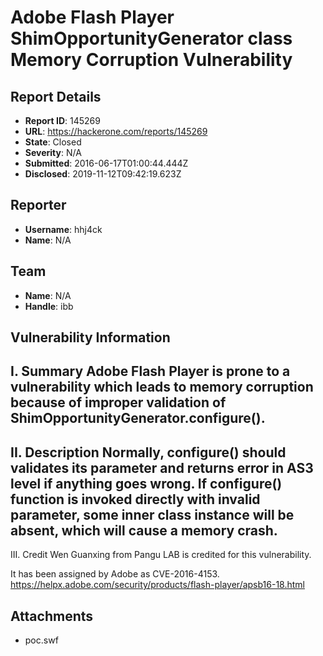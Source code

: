 # Adobe Flash Player ShimOpportunityGenerator class Memory Corruption Vulnerability

## Report Details
- **Report ID**: 145269
- **URL**: https://hackerone.com/reports/145269
- **State**: Closed
- **Severity**: N/A
- **Submitted**: 2016-06-17T01:00:44.444Z
- **Disclosed**: 2019-11-12T09:42:19.623Z

## Reporter
- **Username**: hhj4ck
- **Name**: N/A

## Team
- **Name**: N/A
- **Handle**: ibb

## Vulnerability Information
I. Summary
Adobe Flash Player is prone to a vulnerability which leads to memory corruption because of improper validation of ShimOpportunityGenerator.configure().
------------------------------------------------------------------
II. Description
Normally, configure() should validates its parameter and returns error in AS3 level if anything goes wrong.
If configure() function is invoked directly with invalid parameter, some inner class instance will be absent, which will cause a memory crash.
------------------------------------------------------------------
III. Credit
Wen Guanxing from Pangu LAB is credited for this vulnerability.

It has been assigned by Adobe as CVE-2016-4153.
https://helpx.adobe.com/security/products/flash-player/apsb16-18.html

## Attachments
- poc.swf
